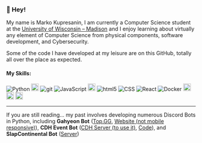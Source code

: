### 👋 Hey!
My name is Marko Kupresanin, I am currently a Computer Science student at the <a target="_blank" href="https://www.cs.wisc.edu/">University of Wisconsin – Madison</a> and I enjoy learning about virtually any element of Computer Science from physical components, software development, and Cybersecurity. 

Some of the code I have developed at my leisure are on this GitHub, totally all over the place as expected.

<!-- [My Personal Website](https://markokupresanin.github.io/KaptainKermit1/)  -->


#### My Skills:
<p>
<img alt="Python" src="https://img.shields.io/badge/Python%20-%2314354C.svg?style=flat-square&logo=python&logoColor=white" />
<img alt="java" src="https://img.shields.io/badge/java-%23ED8B00.svg?style=for-the-badge&logo=java&logoColor=white" style="height:20px;"/>
<img alt="git" src="https://img.shields.io/badge/-Git-F05032?style=flat-square&logo=git&logoColor=white" />
<img alt="JavaScript" src="https://img.shields.io/badge/JavaScript%20-%23F7DF1E.svg?style=flat-square&logo=javascript&logoColor=black" />
<img alt="linux" src="https://img.shields.io/badge/Linux-FCC624?style=for-the-badge&logo=linux&logoColor=black" style="height:20px;"/>
<img alt="html5" src="https://img.shields.io/badge/-HTML5-E34F26?style=flat-square&logo=html5&logoColor=white" />
<img alt="CSS" src="https://img.shields.io/badge/CSS%20-%231572B6.svg?style=flat-square&logo=css3&logoColor=white" />
<img alt="React" src="https://img.shields.io/badge/-React-45b8d8?style=flat-square&logo=react&logoColor=white" />
<img alt="Docker" src="https://img.shields.io/badge/-Docker-46a2f1?style=flat-square&logo=docker&logoColor=white" />
<img alt="Bitwarden" src="https://img.shields.io/badge/Bitwarden-175DDC.svg?style=for-the-badge&logo=Bitwarden&logoColor=white" style="height:20px;"/>
<img alt="VSC" src="https://img.shields.io/badge/Visual%20Studio%20Code-007ACC.svg?style=for-the-badge&logo=Visual-Studio-Code&logoColor=white" style="height:20px;" />
<img alt="xcode" src="https://img.shields.io/badge/Xcode-147EFB.svg?style=for-the-badge&logo=Xcode&logoColor=white" style="height:20px;" />

</p>
<!-- are you looking for badges for your profile? Look no further: https://home.aveek.io/GitHub-Profile-Badges/ -->
<hr/>
<!--https://github.com/Ileriayo/markdown-badges-->

If you are still reading... my past involves developing numerous Discord Bots in Python, including <strong>Gahyeon Bot</strong> (<a href="https://top.gg/bot/813634913885618197" target="_blank">Top.GG</a>, <a href="https://markokupresanin.github.io/GahyeonBotWebsite/" target="_blank">Website (not mobile responsive)</a>), <strong>CDH Event Bot</strong> (<a href="https://discord.gg/g7ve87TaTX" target="_blank">CDH Server (to use it)</a>, <a href="https://github.com/MarkoKupresanin/cdhcounting">Code</a>), and <strong>SlapContinental Bot</strong> (<a href="https://discord.gg/CBjYz7pxMC" target="_blank">Server</a>)

<!--   * https://markokupresanin.github.io/GahyeonBotWebsite/
<a href="https://top.gg/bot/813634913885618197">
  <img src="https://top.gg/api/widget/813634913885618197.svg">
</a>
-->
  
<!-- #### Stats // btw when i add this back keep the markdown at the beginning! -->
<!--![Anurag's GitHub stats](https://github-readme-stats.vercel.app/api?username=MarkoKupresanin&show_icons=true&theme=tokyonight)-->
<!--THEMES FOR THE WIDGET THING:    dark, radical, merko, gruvbox, tokyonight, onedark, cobalt, synthwave, highcontrast, dracula -->
